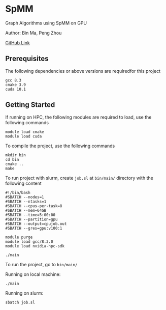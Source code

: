 # SpMM
Graph Algorithms using SpMM on GPU

Author: Bin Ma, Peng Zhou

[GitHub Link](https://link-url-here.org)

## Prerequisites
The following dependencies or above versions are requiredfor this project
```
gcc 8.3
cmake 3.9
cuda 10.1
```

## Getting Started
If running on HPC, the following modules are required to load, use the following commands
```
module load cmake
module load cuda
```

To compile the project, use the following commands
```
mkdir bin
cd bin
cmake ..
make
```

To run project with slurm, create `job.sl` at `bin/main/` directory with the following content
```
#!/bin/bash
#SBATCH --nodes=1
#SBATCH --ntasks=1
#SBATCH --cpus-per-task=8
#SBATCH --mem=64GB
#SBATCH --time=5:00:00
#SBATCH --partition=gpu 
#SBATCH --output=cpujob.out
#SBATCH --gres=gpu:v100:1

module purge
module load gcc/8.3.0
module load nvidia-hpc-sdk

./main
```

To run the project, go to `bin/main/`

Running on local machine:
```
./main
```

Running on slurm:
```
sbatch job.sl
```
